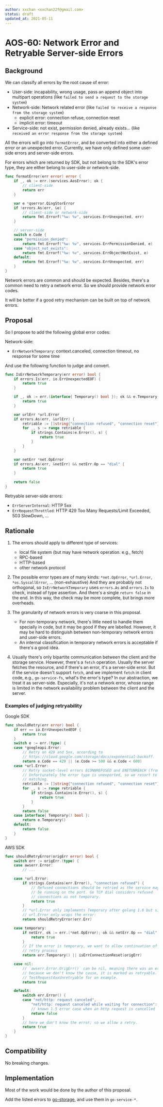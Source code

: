 ```yaml
---
author: xxchan <xxchan22f@gmail.com>
status: draft
updated_at: 2021-05-11
---
```


# AOS-60: Network Error and Retryable Server-side Errors

## Background

We can classify all errors by the root cause of error:

- User-side: incapability, wrong usage, pass an append object into multipart operations (like `failed to send a request to the storage system`)
- Network-side: Network related error (like `failed to receive a response from the storage system`)
  - explicit error: connection refuse, connection reset
  - implicit error: timeout
- Service-side: not exist, permission denied, already exists... (like `received an error response from the storage system`)

All the errors will go into `formatError`, and be converted into either a defined error or an unexpected error. Currently, we have only defined some user-side errors and server-side errors. 

For errors which are returned by SDK, but not belong to the SDK's error type, they are either belong to user-side or network-side. 

```go
func formatError(err error) error {
	if _, ok := err.(services.AosError); ok {
		// client-side
		return err 
	}

	var e *qserror.QingStorError
	if !errors.As(err, &e) {
		// client-side or network-side
		return fmt.Errorf("%w: %v", services.ErrUnexpected, err)
	}

	// server-side
	switch e.Code {
	case "permission_denied":
		return fmt.Errorf("%w: %v", services.ErrPermissionDenied, e)
	case "object_not_exists":
		return fmt.Errorf("%w: %v", services.ErrObjectNotExist, e)
	default:
		return fmt.Errorf("%w: %v", services.ErrUnexpected, err)
	}
}
```

Network errors are common and should be expected. Besides, there's a common need to retry a network error. So we should provide network error codes. 

It will be better if a good retry mechanism can be built on top of network errors.

## Proposal

So I propose to add the following global error codes:

Network-side: 

- `ErrNetworkTemporary`: context.canceled, connection timeout, no response for some time 

And use the following function to judge and convert.

```go 
func IsErrNetworkTemporary(err error) bool {
	if errors.Is(err, io.ErrUnexpectedEOF) {
		return true
	}

	if _, ok := err.(interface{ Temporary() bool }); ok && e.Temporary() {
		return true
	}

	var urlErr *url.Error
	if errors.As(err, &urlErr) {
		retriable := []string{"connection refused", "connection reset"}
		for _, s := range retriable {
			if strings.Contains(e.Error(), s) {
				return true
			}
		}
	}

	var netErr *net.OpError
	if errors.As(err, &netErr) && netErr.Op == "dial" {
		return true
	}
	
	return false
}
```

Retryable server-side errors:

- `ErrServerInternal`: HTTP 5xx
- `ErrRequestThrottled`: HTTP 429 Too Many Requests/Limit Exceeded, 503 SlowDown, ...


## Rationale

1. The errors should apply to different type of services:

   - local file system (but may have network operation. e.g., fetch)
   - RPC-based 
   - HTTP-based 
   - other network protocol

2. The possible error types are of many kinds: `*net.OpError`, `*url.Error`, `*os.SyscallError`, ... (non-exhaustive) And they are probably not orthogonal, so `IsErrNetworkTemporary` uses `errors.As` and `errors.Is` to check, instead of type assertion. And there's a single `return false` in the end. In this way, the check may be more complete, but brings more overheads.

3. The granularity of network errors is very coarse in this proposal. 

	- For non-temporary network, there's little need to handle them specially in code, but it may be good if they are labelled. However, it may be hard to distinguish between non-temporary network errors and user-side errors.
	- An internal classification in temporary network errors is acceptable if there's a good idea.

4. Usually there's only bipartite communication between the client and the storage service. However, there's a `fetch` operation. Usually the server fetches the resource, and if there's an error, it's a server-side error. But if the service doesn't support `fetch`, and we implement `fetch` in client code, e.g., `go-service-fs`, what's the error's type? In our abstraction, we treat it as server-side. Especially, it's not a network error, whose range is limited in the network availability problem between the client and the server.

### Examples of judging retryability

Google SDK 

```go 
func shouldRetry(err error) bool {
	if err == io.ErrUnexpectedEOF {
		return true
	}
	switch e := err.(type) {
	case *googleapi.Error:
		// Retry on 429 and 5xx, according to
		// https://cloud.google.com/storage/docs/exponential-backoff.
		return e.Code == 429 || (e.Code >= 500 && e.Code < 600)
	case *url.Error:
		// Retry socket-level errors ECONNREFUSED and ENETUNREACH (from syscall).
		// Unfortunately the error type is unexported, so we resort to string
		// matching.
		retriable := []string{"connection refused", "connection reset"}
		for _, s := range retriable {
			if strings.Contains(e.Error(), s) {
				return true
			}
		}
		return false
	case interface{ Temporary() bool }:
		return e.Temporary()
	default:
		return false
	}
}
```

AWS SDK 

```go 
func shouldRetryError(origErr error) bool {
	switch err := origErr.(type) {
	case awserr.Error:
		// ...

	case *url.Error:
		if strings.Contains(err.Error(), "connection refused") {
			// Refused connections should be retried as the service may not yet
			// be running on the port. Go TCP dial considers refused
			// connections as not temporary.
			return true
		}
		// *url.Error only implements Temporary after golang 1.6 but since
		// url.Error only wraps the error:
		return shouldRetryError(err.Err)

	case temporary:
		if netErr, ok := err.(*net.OpError); ok && netErr.Op == "dial" {
			return true
		}
		// If the error is temporary, we want to allow continuation of the
		// retry process
		return err.Temporary() || isErrConnectionReset(origErr)

	case nil:
		// `awserr.Error.OrigErr()` can be nil, meaning there was an error but
		// because we don't know the cause, it is marked as retryable. See
		// TestRequest4xxUnretryable for an example.
		return true

	default:
		switch err.Error() {
		case "net/http: request canceled",
			"net/http: request canceled while waiting for connection":
			// known 1.5 error case when an http request is cancelled
			return false
		}
		// here we don't know the error; so we allow a retry.
		return true
	}
}
```

## Compatibility

No breaking changes.

## Implementation

Most of the work would be done by the author of this proposal.

Add the listed errors to [go-storage], and use them in `go-service-*`.

[go-storage]: https://github.com/aos-dev/go-storage
